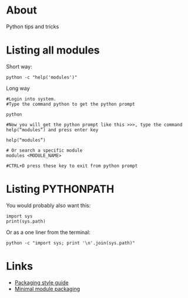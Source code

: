 # About

Python tips and tricks

# Listing all modules

Short way:

```
python -c "help('modules')"
```

Long way

```
#Login into system.
#Type the command python to get the python prompt

python

#Now you will get the python prompt like this >>>, type the command help(“modules”) and press enter key

help(“modules”)

# Or search a specific module
modules <MODULE_NAME>

#CTRL+D press these key to exit from python prompt
```

# Listing PYTHONPATH

You would probably also want this:

```
import sys
print(sys.path)
```

Or as a one liner from the terminal:

```
python -c "import sys; print '\n'.join(sys.path)"
```

# Links

 * [Packaging style guide](https://packaging.python.org/distributing/)
* [Minimal module packaging](http://python-packaging.readthedocs.io/en/latest/minimal.html)
